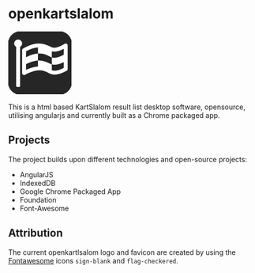 # openkartslalom

![openKS Logo](app/img/logo_128.png)

This is a html based KartSlalom result list desktop software, opensource,
utilising angularjs and currently built as a Chrome packaged app.

## Projects

The project builds upon different technologies and open-source projects:

* AngularJS
* IndexedDB
* Google Chrome Packaged App
* Foundation
* Font-Awesome

## Attribution

The current openkartlsalom logo and favicon are created by using the
[Fontawesome](http://fortawesome.github.io/Font-Awesome/) icons `sign-blank` and
`flag-checkered`.
